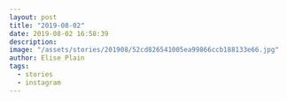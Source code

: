 ```yaml
---
layout: post
title: "2019-08-02"
date: 2019-08-02 16:58:39
description: 
image: "/assets/stories/201908/52cd826541005ea99866ccb188133e66.jpg"
author: Elise Plain
tags: 
  - stories
  - instagram
---
```



<p></p>
